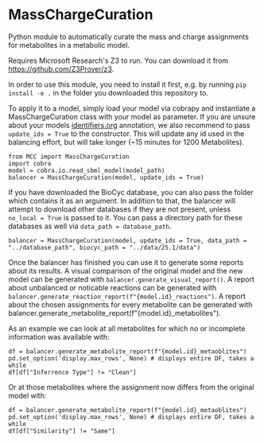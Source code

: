 # MassChargeCuration
Python module to automatically curate the mass and charge assignments for metabolites in a metabolic model.

Requires Microsoft Research's Z3 to run. You can download it from https://github.com/Z3Prover/z3.

In order to use this module, you need to install it first, e.g. by running `pip install -e .` in the folder you downloaded this repository to.

To apply it to a model, simply load your model via cobrapy and instantiate a MassChargeCuration class with your model as parameter.
If you are unsure about your models [identifiers.org](http://identifiers.org/) annotation, we also recommend to pass `update_ids = True` to the constructor. This will update any id used in the balancing effort, but will take longer (~15 minutes for 1200 Metabolites).
```
from MCC import MassChargeCuration
import cobra
model = cobra.io.read_sbml_model(model_path)
balancer = MassChargeCuration(model, update_ids = True)
```
If you have downloaded the BioCyc database, you can also pass the folder which contains it as an argument. In addition to that, the balancer will attempt to download other databases if they are not present, unless `no_local = True` is passed to it. You can pass a directory path for these databases as well via `data_path = database_path`.
```
balancer = MassChargeCuration(model, update_ids = True, data_path = "../database_path", biocyc_path = "../data/25.1/data")
```

Once the balancer has finished you can use it to generate some reports about its results.
A visual comparison of the original model and the new model can be generated with `balancer.generate_visual_report()`.
A report about unbalanced or noticable reactions can be generated with `balancer.generate_reaction_report(f"{model.id}_reactions")`.
A report about the chosen assignments for every metabolite can be generated with balancer.generate_metabolite_report(f"{model.id}_metabolites").

As an example we can look at all metabolites for which no or incomplete information was available with:
```
df = balancer.generate_metabolite_report(f"{model.id}_metaoblites")
pd.set_option('display.max_rows', None) # displays entire DF, takes a while
df[df["Inferrence Type"] != "Clean"]
```

Or at those metabolites where the assignment now differs from the original model with:
```
df = balancer.generate_metabolite_report(f"{model.id}_metaoblites")
pd.set_option('display.max_rows', None) # displays entire DF, takes a while
df[df["Similarity"] != "Same"]
```
